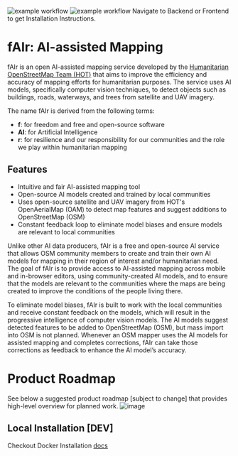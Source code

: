 ![example workflow](https://github.com/omranlm/TDB/actions/workflows/backend_build.yml/badge.svg)
![example workflow](https://github.com/omranlm/TDB/actions/workflows/frontend_build.yml/badge.svg)
Navigate to Backend or Frontend to get Installation Instructions.
 
# fAIr: AI-assisted Mapping
fAIr is an open AI-assisted mapping service developed by the [Humanitarian OpenStreetMap Team (HOT)](https://www.hotosm.org/) that aims to improve the efficiency and accuracy of mapping efforts for humanitarian purposes. The service uses AI models, specifically computer vision techniques, to detect objects such as buildings, roads, waterways, and trees from satellite and UAV imagery.

The name fAIr is derived from the following terms:

- **f**: for freedom and free and open-source software
- **AI**: for Artificial Intelligence
- **r**: for resilience and our responsibility for our communities and the role we play within humanitarian mapping

## Features
- Intuitive and fair AI-assisted mapping tool
- Open-source AI models created and trained by local communities
- Uses open-source satellite and UAV imagery from HOT's OpenAerialMap (OAM) to detect map features and suggest additions to OpenStreetMap (OSM)
- Constant feedback loop to eliminate model biases and ensure models are relevant to local communities

Unlike other AI data producers, fAIr is a free and open-source AI service that allows OSM community members to create and train their own AI models for mapping in their region of interest and/or humanitarian need. The goal of fAIr is to provide access to AI-assisted mapping across mobile and in-browser editors, using community-created AI models, and to ensure that the models are relevant to the communities where the maps are being created to improve the conditions of the people living there.

To eliminate model biases, fAIr is built to work with the local communities and receive constant feedback on the models, which will result in the progressive intelligence of computer vision models. The AI models suggest detected features to be added to OpenStreetMap (OSM), but mass import into OSM is not planned. Whenever an OSM mapper uses the AI models for assisted mapping and completes corrections, fAIr can take those corrections as feedback to enhance the AI model’s accuracy.

# Product Roadmap
See below a suggested product roadmap [subject to change] that provides high-level overview for planned work.
![image](https://user-images.githubusercontent.com/98902727/218769416-b3c71d3b-7c20-4d40-ab1e-88442d06445d.png)


## Local Installation [DEV]

Checkout Docker Installation [docs](./docs/Docker-installation.md)
